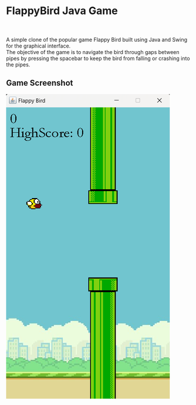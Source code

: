 # FlappyBird Java Game
<br></br>
A simple clone of the popular game Flappy Bird built using Java and Swing for the graphical interface. <br>The objective of the game is to navigate the bird through gaps between pipes by pressing the spacebar to keep the bird from falling or crashing into the pipes.</br>

## Game Screenshot

![Flappy Bird Screenshot](Game_ScreenShot.png)


